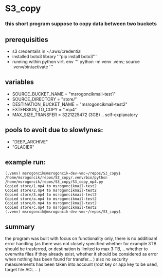 # S3_copy
### this short program suppose to copy data between two buckets

## prerequisities
 - s3 credentails in ~/.aws/credential
 - installed boto3 library '''pip install boto3'''
 - running within python virt. env ''' python -m venv .venv; source .venv/bin/activate '''

## variables
- SOURCE_BUCKET_NAME = "msrogoncikmail-test1"                   
- SOURCE_DIRECTORY = "store/"
- DESTINATION_BUCKET_NAME = "msrogoncikmail-test2"
- EXTENSION_TO_COPY = ".mp4"
- MAX_SIZE_TRANSFER = 3221225472  (3GB)
.. self-explanatory

## pools to avoit due to slowlynes:
 - "DEEP_ARCHIVE"
 - "GLACIER"


## example run: 
```
(.venv) msrogoncik@msrogoncik-dev-vm:~/repos/S3_copy$ /home/msrogoncik/repos/S3_copy/.venv/bin/python /home/msrogoncik/repos/S3_copy/S3_copy_mp4.py
Copied store/1.mp4 to msrogoncikmail-test2
Copied store/2.mp4 to msrogoncikmail-test2
Copied store/3.mp4 to msrogoncikmail-test2
Copied store/a.mp4 to msrogoncikmail-test2
Copied store/b.mp4 to msrogoncikmail-test2
Copied store/c.mp4 to msrogoncikmail-test2
(.venv) msrogoncik@msrogoncik-dev-vm:~/repos/S3_copy$ 
```

## summary
the program was built with focus on functionality only,
there is no additioanl error handling (as there was not closely specified whether for example 3TB should be trasferred, or destination is limited to max 3 TB, .. whether to overwrite files if they already exist, whether it should be considered as error when nothing has been found for transfer... )
also no security measurements has been taken into account (root key or app key to be used, target file ACL .. )

